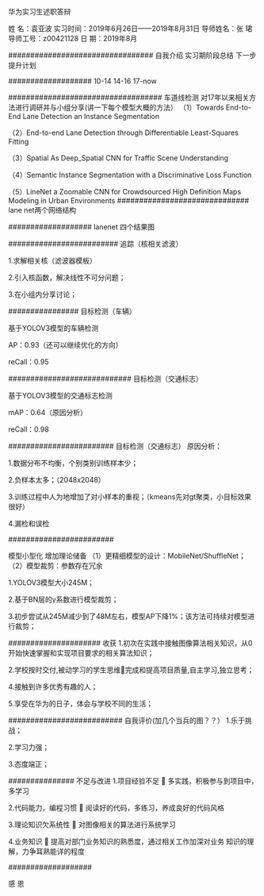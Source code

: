华为实习生述职答辩

姓      名：袁亚波
实习时间：2019年6月26日——2019年8月31日
导师姓名：张  珺
导师工号：z00421128
日       期：2019年8月

#################################
自我介绍
实习期阶段总结
下一步提升计划

###################
10-14
14-16
17-now

###################################
车道线检测
对17年以来相关方法进行调研并与小组分享(讲一下每个模型大概的方法）
（1）Towards End-to-End Lane Detection an Instance Segmentation

（2）End-to-end Lane Detection through Differentiable Least-Squares Fitting

（3）Spatial As Deep_Spatial CNN for Traffic Scene Understanding

（4）Semantic Instance Segmentation with a Discriminative Loss Function

（5）LineNet a Zoomable CNN for Crowdsourced High Definition Maps Modeling in Urban Environments
##############################
lane net两个网络结构

###################
lanenet 四个结果图


#########################
追踪（核相关滤波）
 
1.求解相关核（滤波器模板）

2.引入核函数，解决线性不可分问题；

3.在小组内分享讨论；


################
目标检测（车辆）

基于YOLOV3模型的车辆检测

AP：0.93（还可以继续优化的方向）

reCall：0.95

############################
目标检测（交通标志）

基于YOLOV3模型的交通标志检测

mAP：0.64（原因分析）

reCall：0.98

########################
目标检测（交通标志）
原因分析：

1.数据分布不均衡，个别类别训练样本少；

2.负样本太多；（2048x2048）

3.训练过程中人为地增加了对小样本的重视；（kmeans先对gt聚类，小目标效果很好）

4.漏检和误检

########################

模型小型化
增加理论储备
（1）更精细模型的设计：MobileNet/ShuffleNet；
	（2）模型裁剪：参数存在冗余



1.YOLOV3模型大小245M；

2.基于BN层的γ系数进行模型裁剪；

3.初步尝试从245M减少到了48M左右，模型AP下降1%；该方法可持续对模型进行裁剪；


#####################
收获
1.初次在实践中接触图像算法相关知识，从0开始快速掌握和实现项目要求的相关算法知识；

2.学校按时交付,被动学习的学生思维完成和提高项目质量,自主学习,独立思考；

4.接触到许多优秀有趣的人；

5.享受在华为的日子，体会与学校不同的生活；


##########################
自我评价(加几个当兵的图？？）
1.乐于挑战；

2.学习力强；

3.态度端正；

###############
不足与改进
1.项目经验不足             多实践，积极参与到项目中，多学习

2.代码能力，编程习惯       阅读好的代码，多练习，养成良好的代码风格

3.理论知识欠系统性         对图像相关的算法进行系统学习

4.业务知识                 提高对部门业务知识的熟悉度，通过相关工作加深对业务					知识的理解，力争耳熟能详的程度



###################

感    恩


